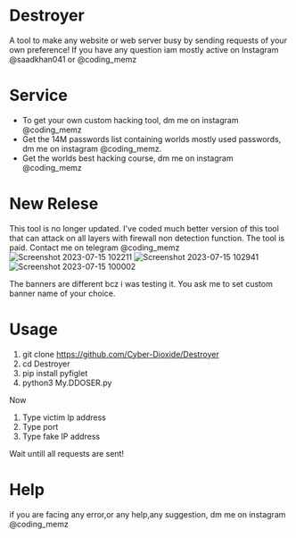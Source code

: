 # Destroyer
A tool to make any website or web server busy by sending requests of your own preference! If you have any question iam mostly active on Instagram @saadkhan041 or @coding_memz
# Service
* To get your own custom hacking tool, dm me on instagram @coding_memz
* Get the 14M passwords list containing worlds mostly used passwords, dm me on instagram @coding_memz.
* Get the worlds best hacking course, dm me on instagram @coding_memz

# New Relese
This tool is no longer updated. I've coded much better version of this tool that can attack on all layers with firewall non detection function. The tool is paid. Contact me on telegram @coding_memz
![Screenshot 2023-07-15 102211](https://github.com/Cyber-Dioxide/Destroyer/assets/93708296/497b1d8a-85fe-4348-bf27-9893627efe6e)
![Screenshot 2023-07-15 102941](https://github.com/Cyber-Dioxide/Destroyer/assets/93708296/e27c5c8a-6ae1-459c-a4dc-a67ccb2284d8)
![Screenshot 2023-07-15 100002](https://github.com/Cyber-Dioxide/Destroyer/assets/93708296/f7ad0a0c-8b81-4823-a85f-d655d4388252)

The banners are different bcz i was testing it. You ask me to set custom banner name of your choice.
# Usage
1. git clone https://github.com/Cyber-Dioxide/Destroyer
2. cd Destroyer
3. pip install pyfiglet
4. python3 My.DDOSER.py

Now
1. Type victim Ip address
2. Type port
3. Type fake IP address

Wait untill all requests are sent!

# Help
if you are facing any error,or any help,any suggestion, dm me on instagram @coding_memz
